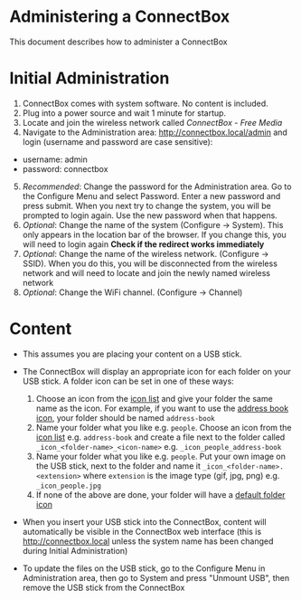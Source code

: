 # Administering a ConnectBox

This document describes how to administer a ConnectBox

# Initial Administration

1. ConnectBox comes with system software. No content is included.
2. Plug into a power source and wait 1 minute for startup.
3. Locate and join the wireless network called _ConnectBox - Free Media_
4. Navigate to the Administration area: http://connectbox.local/admin and login (username and password are case sensitive):

- username: admin
- password: connectbox

5. _Recommended_: Change the password for the Administration area. Go to the Configure Menu and select Password. Enter a new password and press submit. When you next try to change the system, you will be prompted to login again. Use the new password when that happens.
6. _Optional_: Change the name of the system (Configure -> System). This only appears in the location bar of the browser. If you change this, you will need to login again __Check if the redirect works immediately__
7. _Optional_: Change the name of the wireless network. (Configure -> SSID). When you do this, you will be disconnected from the wireless network and will need to locate and join the newly named wireless network
8. _Optional_: Change the WiFi channel. (Configure -> Channel)

# Content

- This assumes you are placing your content on a USB stick.
- The ConnectBox will display an appropriate icon for each folder on your USB stick. A folder icon can be set in one of these ways:
  1. Choose an icon from the [icon list](http://fontawesome.io/icons/) and give your folder the same name as the icon. For example, if you want to use the [address book icon](http://fontawesome.io/icon/address-book), your folder should be named `address-book`
  2. Name your folder what you like e.g. `people`. Choose an icon from the [icon list](http://fontawesome.io/icons/) e.g. `address-book` and create a file next to the folder called `_icon_<folder-name>_<icon-name>` e.g. `_icon_people_address-book`
  3. Name your folder what you like e.g. `people`. Put your own image on the USB stick, next to the folder and name it `_icon_<folder-name>.<extension>` where `extension` is the image type (gif, jpg, png) e.g. `_icon_people.jpg`
  4. If none of the above are done, your folder will have a [default folder icon](http://fontawesome.io/icon/folder/)

- When you insert your USB stick into the ConnectBox, content will automatically be visible in the ConnectBox web interface (this is http://connectbox.local unless the system name has been changed during Initial Administration)
- To update the files on the USB stick, go to the Configure Menu in Administration area, then go to System and press "Unmount USB", then remove the USB stick from the ConnectBox
